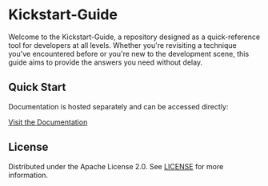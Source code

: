# Kickstart-Guide

Welcome to the Kickstart-Guide, a repository designed as a quick-reference tool for developers at all levels. Whether you're revisiting a technique you've encountered before or you're new to the development scene, this guide aims to provide the answers you need without delay.

## Quick Start

Documentation is hosted separately and can be accessed directly:

[Visit the Documentation](https://InfinitePain.github.io/Kickstart-Guide/)

## License

Distributed under the Apache License 2.0. See [LICENSE](LICENSE) for more information.
